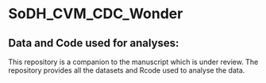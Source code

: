 # SoDH_CVM_CDC_Wonder

## Data and Code used for analyses:

This repository is a companion to the manuscript which is under review. The repository provides all the datasets and Rcode used to analyse the data.
